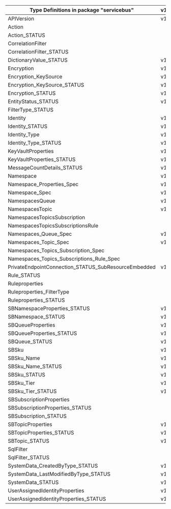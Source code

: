| Type Definitions in package "servicebus"             | v1alpha1api20210101preview | v1beta20210101preview |
|------------------------------------------------------|----------------------------|-----------------------|
| APIVersion                                           | v1alpha1api20210101preview | v1beta20210101preview |
| Action                                               |                            | v1beta20210101preview |
| Action_STATUS                                        |                            | v1beta20210101preview |
| CorrelationFilter                                    |                            | v1beta20210101preview |
| CorrelationFilter_STATUS                             |                            | v1beta20210101preview |
| DictionaryValue_STATUS                               | v1alpha1api20210101preview | v1beta20210101preview |
| Encryption                                           | v1alpha1api20210101preview | v1beta20210101preview |
| Encryption_KeySource                                 | v1alpha1api20210101preview | v1beta20210101preview |
| Encryption_KeySource_STATUS                          | v1alpha1api20210101preview | v1beta20210101preview |
| Encryption_STATUS                                    | v1alpha1api20210101preview | v1beta20210101preview |
| EntityStatus_STATUS                                  | v1alpha1api20210101preview | v1beta20210101preview |
| FilterType_STATUS                                    |                            | v1beta20210101preview |
| Identity                                             | v1alpha1api20210101preview | v1beta20210101preview |
| Identity_STATUS                                      | v1alpha1api20210101preview | v1beta20210101preview |
| Identity_Type                                        | v1alpha1api20210101preview | v1beta20210101preview |
| Identity_Type_STATUS                                 | v1alpha1api20210101preview | v1beta20210101preview |
| KeyVaultProperties                                   | v1alpha1api20210101preview | v1beta20210101preview |
| KeyVaultProperties_STATUS                            | v1alpha1api20210101preview | v1beta20210101preview |
| MessageCountDetails_STATUS                           | v1alpha1api20210101preview | v1beta20210101preview |
| Namespace                                            | v1alpha1api20210101preview | v1beta20210101preview |
| Namespace_Properties_Spec                            | v1alpha1api20210101preview | v1beta20210101preview |
| Namespace_Spec                                       | v1alpha1api20210101preview | v1beta20210101preview |
| NamespacesQueue                                      | v1alpha1api20210101preview | v1beta20210101preview |
| NamespacesTopic                                      | v1alpha1api20210101preview | v1beta20210101preview |
| NamespacesTopicsSubscription                         |                            | v1beta20210101preview |
| NamespacesTopicsSubscriptionsRule                    |                            | v1beta20210101preview |
| Namespaces_Queue_Spec                                | v1alpha1api20210101preview | v1beta20210101preview |
| Namespaces_Topic_Spec                                | v1alpha1api20210101preview | v1beta20210101preview |
| Namespaces_Topics_Subscription_Spec                  |                            | v1beta20210101preview |
| Namespaces_Topics_Subscriptions_Rule_Spec            |                            | v1beta20210101preview |
| PrivateEndpointConnection_STATUS_SubResourceEmbedded | v1alpha1api20210101preview | v1beta20210101preview |
| Rule_STATUS                                          |                            | v1beta20210101preview |
| Ruleproperties                                       |                            | v1beta20210101preview |
| Ruleproperties_FilterType                            |                            | v1beta20210101preview |
| Ruleproperties_STATUS                                |                            | v1beta20210101preview |
| SBNamespaceProperties_STATUS                         | v1alpha1api20210101preview | v1beta20210101preview |
| SBNamespace_STATUS                                   | v1alpha1api20210101preview | v1beta20210101preview |
| SBQueueProperties                                    | v1alpha1api20210101preview | v1beta20210101preview |
| SBQueueProperties_STATUS                             | v1alpha1api20210101preview | v1beta20210101preview |
| SBQueue_STATUS                                       | v1alpha1api20210101preview | v1beta20210101preview |
| SBSku                                                | v1alpha1api20210101preview | v1beta20210101preview |
| SBSku_Name                                           | v1alpha1api20210101preview | v1beta20210101preview |
| SBSku_Name_STATUS                                    | v1alpha1api20210101preview | v1beta20210101preview |
| SBSku_STATUS                                         | v1alpha1api20210101preview | v1beta20210101preview |
| SBSku_Tier                                           | v1alpha1api20210101preview | v1beta20210101preview |
| SBSku_Tier_STATUS                                    | v1alpha1api20210101preview | v1beta20210101preview |
| SBSubscriptionProperties                             |                            | v1beta20210101preview |
| SBSubscriptionProperties_STATUS                      |                            | v1beta20210101preview |
| SBSubscription_STATUS                                |                            | v1beta20210101preview |
| SBTopicProperties                                    | v1alpha1api20210101preview | v1beta20210101preview |
| SBTopicProperties_STATUS                             | v1alpha1api20210101preview | v1beta20210101preview |
| SBTopic_STATUS                                       | v1alpha1api20210101preview | v1beta20210101preview |
| SqlFilter                                            |                            | v1beta20210101preview |
| SqlFilter_STATUS                                     |                            | v1beta20210101preview |
| SystemData_CreatedByType_STATUS                      | v1alpha1api20210101preview | v1beta20210101preview |
| SystemData_LastModifiedByType_STATUS                 | v1alpha1api20210101preview | v1beta20210101preview |
| SystemData_STATUS                                    | v1alpha1api20210101preview | v1beta20210101preview |
| UserAssignedIdentityProperties                       | v1alpha1api20210101preview | v1beta20210101preview |
| UserAssignedIdentityProperties_STATUS                | v1alpha1api20210101preview | v1beta20210101preview |
